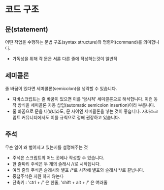 # 코드 구조
## 문(statement)
어떤 작업을 수행하는 문법 구조(syntax structure)와 명령어(command)를 의미합니다.
  - 가독성을 위해 각 문은 서롣 다른 줄에 작성하는것이 일반적

## 세미콜론
줄 바꿈이 있다면 세미콜론(semicolon)을 생략할 수 있습니다.<br>
  - 자바스크립트는 줄 바꿈이 있으면 이를 ‘암시적’ 세미콜론으로 해석합니다. 이런 동작 방식을 세미콜론 자동 삽입(automatic semicolon insertion)이라 부릅니다.<br>
  - 줄 바꿈으로 문을 나눴더라도, 문 사이엔 세미콜론을 넣는 것이 좋습니다. 자바스크립트 커뮤니티에서도 이를 규칙으로 정해 권장하고 있습니다. 

## 주석
무슨 일이 왜 벌어지고 있는지를 설명해주는 것
  - 주석은 스크립트의 어느 곳에나 작성할 수 있습니다. 
  - 한 줄짜리 주석은 두 개의 슬래시 //로 시작됩니다.
  - 여러 줄의 주석은 슬래시와 별표 /*로 시작해 별표와 슬래시 */로 끝납니다.
  - 중첩주석은 지원 하지 않는다 
  - 단축키 : 'ctrl + /' 은 한줄, 'shift + alt + /' 은 여러줄



